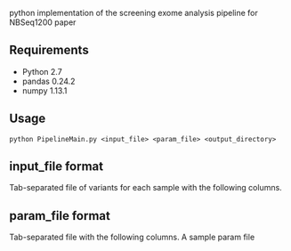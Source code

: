 python implementation of the screening exome analysis pipeline for NBSeq1200 paper

## Requirements
- Python 2.7
- pandas 0.24.2
- numpy 1.13.1

## Usage
```
python PipelineMain.py <input_file> <param_file> <output_directory>
```

## input_file format
Tab-separated file of variants for each sample with the following columns.




## param_file format
Tab-separated file with the following columns. A sample param file 




